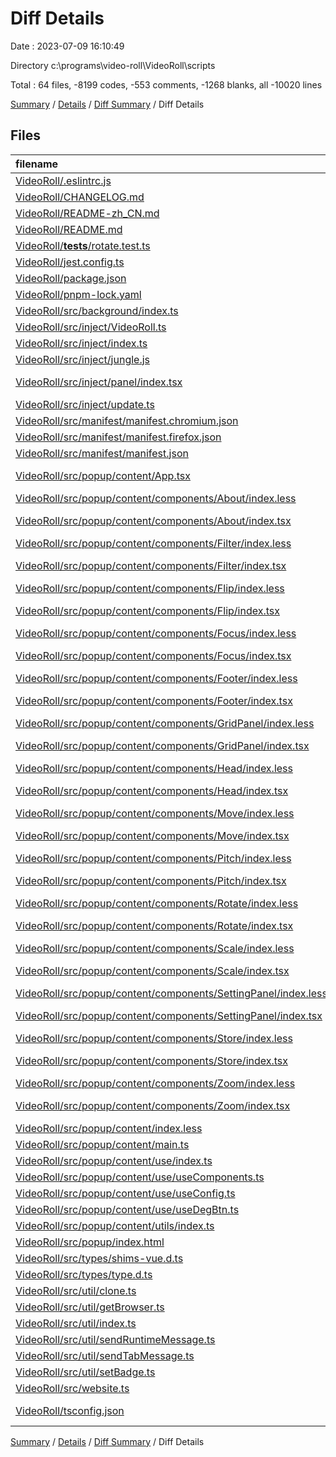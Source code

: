# Diff Details

Date : 2023-07-09 16:10:49

Directory c:\\programs\\video-roll\\VideoRoll\\scripts

Total : 64 files,  -8199 codes, -553 comments, -1268 blanks, all -10020 lines

[Summary](results.md) / [Details](details.md) / [Diff Summary](diff.md) / Diff Details

## Files
| filename | language | code | comment | blank | total |
| :--- | :--- | ---: | ---: | ---: | ---: |
| [VideoRoll/.eslintrc.js](/VideoRoll/.eslintrc.js) | JavaScript | -25 | -5 | -1 | -31 |
| [VideoRoll/CHANGELOG.md](/VideoRoll/CHANGELOG.md) | Markdown | -64 | 0 | -32 | -96 |
| [VideoRoll/README-zh_CN.md](/VideoRoll/README-zh_CN.md) | Markdown | -84 | -5 | -35 | -124 |
| [VideoRoll/README.md](/VideoRoll/README.md) | Markdown | -85 | -5 | -36 | -126 |
| [VideoRoll/__tests__/rotate.test.ts](/VideoRoll/__tests__/rotate.test.ts) | TypeScript | -110 | -13 | -23 | -146 |
| [VideoRoll/jest.config.ts](/VideoRoll/jest.config.ts) | TypeScript | -9 | -5 | -2 | -16 |
| [VideoRoll/package.json](/VideoRoll/package.json) | JSON | -19 | -73 | 0 | -92 |
| [VideoRoll/pnpm-lock.yaml](/VideoRoll/pnpm-lock.yaml) | YAML | -5,386 | 0 | -717 | -6,103 |
| [VideoRoll/src/background/index.ts](/VideoRoll/src/background/index.ts) | TypeScript | -30 | -13 | -12 | -55 |
| [VideoRoll/src/inject/VideoRoll.ts](/VideoRoll/src/inject/VideoRoll.ts) | TypeScript | -334 | -91 | -100 | -525 |
| [VideoRoll/src/inject/index.ts](/VideoRoll/src/inject/index.ts) | TypeScript | -41 | -10 | -4 | -55 |
| [VideoRoll/src/inject/jungle.js](/VideoRoll/src/inject/jungle.js) | JavaScript | -167 | -44 | -37 | -248 |
| [VideoRoll/src/inject/panel/index.tsx](/VideoRoll/src/inject/panel/index.tsx) | TypeScript JSX | 0 | 0 | -1 | -1 |
| [VideoRoll/src/inject/update.ts](/VideoRoll/src/inject/update.ts) | TypeScript | -151 | -23 | -37 | -211 |
| [VideoRoll/src/manifest/manifest.chromium.json](/VideoRoll/src/manifest/manifest.chromium.json) | JSON | -18 | 0 | -1 | -19 |
| [VideoRoll/src/manifest/manifest.firefox.json](/VideoRoll/src/manifest/manifest.firefox.json) | JSON | -21 | 0 | -1 | -22 |
| [VideoRoll/src/manifest/manifest.json](/VideoRoll/src/manifest/manifest.json) | JSON | -28 | -6 | 0 | -34 |
| [VideoRoll/src/popup/content/App.tsx](/VideoRoll/src/popup/content/App.tsx) | TypeScript JSX | -62 | -33 | -11 | -106 |
| [VideoRoll/src/popup/content/components/About/index.less](/VideoRoll/src/popup/content/components/About/index.less) | Less | -6 | 0 | 0 | -6 |
| [VideoRoll/src/popup/content/components/About/index.tsx](/VideoRoll/src/popup/content/components/About/index.tsx) | TypeScript JSX | -56 | -5 | -3 | -64 |
| [VideoRoll/src/popup/content/components/Filter/index.less](/VideoRoll/src/popup/content/components/Filter/index.less) | Less | -20 | 0 | -4 | -24 |
| [VideoRoll/src/popup/content/components/Filter/index.tsx](/VideoRoll/src/popup/content/components/Filter/index.tsx) | TypeScript JSX | -98 | -5 | -8 | -111 |
| [VideoRoll/src/popup/content/components/Flip/index.less](/VideoRoll/src/popup/content/components/Flip/index.less) | Less | -3 | 0 | 0 | -3 |
| [VideoRoll/src/popup/content/components/Flip/index.tsx](/VideoRoll/src/popup/content/components/Flip/index.tsx) | TypeScript JSX | -22 | -5 | -4 | -31 |
| [VideoRoll/src/popup/content/components/Focus/index.less](/VideoRoll/src/popup/content/components/Focus/index.less) | Less | -16 | 0 | -4 | -20 |
| [VideoRoll/src/popup/content/components/Focus/index.tsx](/VideoRoll/src/popup/content/components/Focus/index.tsx) | TypeScript JSX | -32 | -5 | -4 | -41 |
| [VideoRoll/src/popup/content/components/Footer/index.less](/VideoRoll/src/popup/content/components/Footer/index.less) | Less | -22 | 0 | -2 | -24 |
| [VideoRoll/src/popup/content/components/Footer/index.tsx](/VideoRoll/src/popup/content/components/Footer/index.tsx) | TypeScript JSX | -43 | -5 | -8 | -56 |
| [VideoRoll/src/popup/content/components/GridPanel/index.less](/VideoRoll/src/popup/content/components/GridPanel/index.less) | Less | -4 | 0 | 0 | -4 |
| [VideoRoll/src/popup/content/components/GridPanel/index.tsx](/VideoRoll/src/popup/content/components/GridPanel/index.tsx) | TypeScript JSX | -43 | -33 | -6 | -82 |
| [VideoRoll/src/popup/content/components/Head/index.less](/VideoRoll/src/popup/content/components/Head/index.less) | Less | -32 | -1 | -6 | -39 |
| [VideoRoll/src/popup/content/components/Head/index.tsx](/VideoRoll/src/popup/content/components/Head/index.tsx) | TypeScript JSX | -42 | -5 | -3 | -50 |
| [VideoRoll/src/popup/content/components/Move/index.less](/VideoRoll/src/popup/content/components/Move/index.less) | Less | -23 | 0 | -4 | -27 |
| [VideoRoll/src/popup/content/components/Move/index.tsx](/VideoRoll/src/popup/content/components/Move/index.tsx) | TypeScript JSX | -70 | -5 | -8 | -83 |
| [VideoRoll/src/popup/content/components/Pitch/index.less](/VideoRoll/src/popup/content/components/Pitch/index.less) | Less | -42 | 0 | -7 | -49 |
| [VideoRoll/src/popup/content/components/Pitch/index.tsx](/VideoRoll/src/popup/content/components/Pitch/index.tsx) | TypeScript JSX | -64 | -5 | -10 | -79 |
| [VideoRoll/src/popup/content/components/Rotate/index.less](/VideoRoll/src/popup/content/components/Rotate/index.less) | Less | -52 | -17 | -9 | -78 |
| [VideoRoll/src/popup/content/components/Rotate/index.tsx](/VideoRoll/src/popup/content/components/Rotate/index.tsx) | TypeScript JSX | -31 | -5 | -5 | -41 |
| [VideoRoll/src/popup/content/components/Scale/index.less](/VideoRoll/src/popup/content/components/Scale/index.less) | Less | -28 | 0 | -6 | -34 |
| [VideoRoll/src/popup/content/components/Scale/index.tsx](/VideoRoll/src/popup/content/components/Scale/index.tsx) | TypeScript JSX | -91 | -5 | -9 | -105 |
| [VideoRoll/src/popup/content/components/SettingPanel/index.less](/VideoRoll/src/popup/content/components/SettingPanel/index.less) | Less | -25 | -1 | -5 | -31 |
| [VideoRoll/src/popup/content/components/SettingPanel/index.tsx](/VideoRoll/src/popup/content/components/SettingPanel/index.tsx) | TypeScript JSX | -52 | -5 | -6 | -63 |
| [VideoRoll/src/popup/content/components/Store/index.less](/VideoRoll/src/popup/content/components/Store/index.less) | Less | -20 | 0 | -3 | -23 |
| [VideoRoll/src/popup/content/components/Store/index.tsx](/VideoRoll/src/popup/content/components/Store/index.tsx) | TypeScript JSX | -49 | -5 | -5 | -59 |
| [VideoRoll/src/popup/content/components/Zoom/index.less](/VideoRoll/src/popup/content/components/Zoom/index.less) | Less | -26 | 0 | -3 | -29 |
| [VideoRoll/src/popup/content/components/Zoom/index.tsx](/VideoRoll/src/popup/content/components/Zoom/index.tsx) | TypeScript JSX | -40 | -5 | -6 | -51 |
| [VideoRoll/src/popup/content/index.less](/VideoRoll/src/popup/content/index.less) | Less | -55 | 0 | -9 | -64 |
| [VideoRoll/src/popup/content/main.ts](/VideoRoll/src/popup/content/main.ts) | TypeScript | -47 | -6 | -6 | -59 |
| [VideoRoll/src/popup/content/use/index.ts](/VideoRoll/src/popup/content/use/index.ts) | TypeScript | -3 | -5 | 0 | -8 |
| [VideoRoll/src/popup/content/use/useComponents.ts](/VideoRoll/src/popup/content/use/useComponents.ts) | TypeScript | -54 | -5 | -3 | -62 |
| [VideoRoll/src/popup/content/use/useConfig.ts](/VideoRoll/src/popup/content/use/useConfig.ts) | TypeScript | -46 | -5 | -5 | -56 |
| [VideoRoll/src/popup/content/use/useDegBtn.ts](/VideoRoll/src/popup/content/use/useDegBtn.ts) | TypeScript | -27 | -5 | -3 | -35 |
| [VideoRoll/src/popup/content/utils/index.ts](/VideoRoll/src/popup/content/utils/index.ts) | TypeScript | -53 | -24 | -10 | -87 |
| [VideoRoll/src/popup/index.html](/VideoRoll/src/popup/index.html) | HTML | -13 | -5 | -2 | -20 |
| [VideoRoll/src/types/shims-vue.d.ts](/VideoRoll/src/types/shims-vue.d.ts) | TypeScript | -5 | -5 | -1 | -11 |
| [VideoRoll/src/types/type.d.ts](/VideoRoll/src/types/type.d.ts) | TypeScript | -93 | -5 | -20 | -118 |
| [VideoRoll/src/util/clone.ts](/VideoRoll/src/util/clone.ts) | TypeScript | -7 | 0 | 0 | -7 |
| [VideoRoll/src/util/getBrowser.ts](/VideoRoll/src/util/getBrowser.ts) | TypeScript | -32 | -6 | -11 | -49 |
| [VideoRoll/src/util/index.ts](/VideoRoll/src/util/index.ts) | TypeScript | -5 | 0 | -2 | -7 |
| [VideoRoll/src/util/sendRuntimeMessage.ts](/VideoRoll/src/util/sendRuntimeMessage.ts) | TypeScript | -11 | -6 | -2 | -19 |
| [VideoRoll/src/util/sendTabMessage.ts](/VideoRoll/src/util/sendTabMessage.ts) | TypeScript | -11 | -6 | -2 | -19 |
| [VideoRoll/src/util/setBadge.ts](/VideoRoll/src/util/setBadge.ts) | TypeScript | -13 | -1 | -2 | -16 |
| [VideoRoll/src/website.ts](/VideoRoll/src/website.ts) | TypeScript | -12 | -8 | -2 | -22 |
| [VideoRoll/tsconfig.json](/VideoRoll/tsconfig.json) | JSON with Comments | -26 | -18 | 0 | -44 |

[Summary](results.md) / [Details](details.md) / [Diff Summary](diff.md) / Diff Details